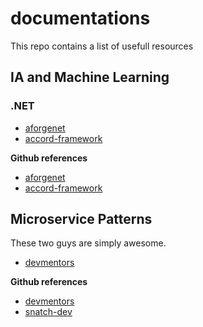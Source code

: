 # documentations
This repo contains a list of usefull resources 


## IA and Machine Learning

### .NET
- [aforgenet](http://www.aforgenet.com/)
- [accord-framework](http://accord-framework.net/)

**Github references**
- [aforgenet](https://github.com/andrewkirillov/AForge.NET)
- [accord-framework](https://github.com/accord-net/framework)


## Microservice Patterns

These two guys are simply awesome.
- [devmentors](https://devmentors.io/)

**Github references**
- [devmentors](https://github.com/devmentors)
- [snatch-dev](https://github.com/snatch-dev)
